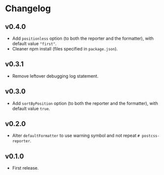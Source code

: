 # Changelog

## v0.4.0
- Add `positionless` option (to both the reporter and the formatter), with default value `"first"`.
- Cleaner npm install (files specified in `package.json`).

## v0.3.1
- Remove leftover debugging log statement.

## v0.3.0
- Add `sortByPosition` option (to both the reporter and the formatter), with default value `true`.

## v0.2.0
- Alter `defaultFormatter` to use warning symbol and not repeat `# postcss-reporter`.

## v0.1.0
- First release.
